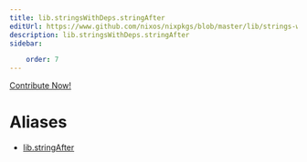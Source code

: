```yaml
---
title: lib.stringsWithDeps.stringAfter
editUrl: https://www.github.com/nixos/nixpkgs/blob/master/lib/strings-with-deps.nix#L84C17
description: lib.stringsWithDeps.stringAfter
sidebar:

    order: 7
---
```


<a href="https://www.github.com/nixos/nixpkgs/blob/master/lib/strings-with-deps.nix#L84C17">Contribute Now!</a>


# Aliases

- [lib.stringAfter](/reference/libstringAfter)


